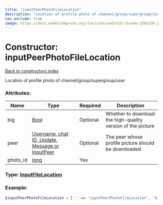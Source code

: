 ```yaml
---
title: "inputPeerPhotoFileLocation"
description: "Location of profile photo of channel/group/supergroup/user"
nav_exclude: true
image: https://docs.madelineproto.xyz/favicons/android-chrome-256x256.png
---
```

# Constructor: inputPeerPhotoFileLocation  
[Back to constructors index](/API_docs/constructors/index.md)



Location of profile photo of channel/group/supergroup/user

### Attributes:

| Name     |    Type       | Required | Description |
|----------|---------------|----------|-------------|
|big|[Bool](/API_docs/types/Bool.md) | Optional|Whether to download the high-quality version of the picture|
|peer|[Username, chat ID, Update, Message or InputPeer](/API_docs/types/InputPeer.md) | Optional|The peer whose profile picture should be downloaded|
|photo\_id|[long](/API_docs/types/long.md) | Yes|



### Type: [InputFileLocation](/API_docs/types/InputFileLocation.md)


### Example:

```php
$inputPeerPhotoFileLocation = ['_' => 'inputPeerPhotoFileLocation', 'big' => Bool, 'peer' => InputPeer, 'photo_id' => long];
```  
